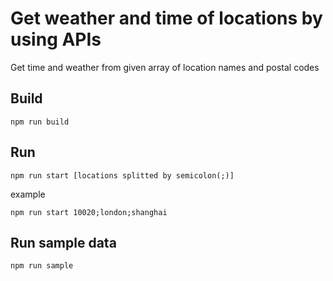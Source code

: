 # Get weather and time of locations by using APIs
Get time and weather from given array of location names and postal codes
## Build
```
npm run build
```
## Run
```
npm run start [locations splitted by semicolon(;)]
```
example
```
npm run start 10020;london;shanghai
```
## Run sample data
```
npm run sample
```

